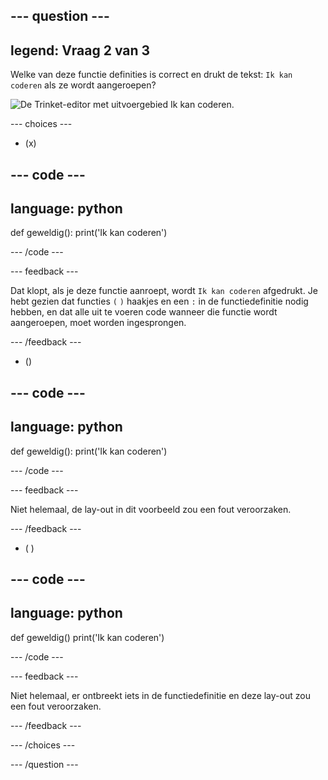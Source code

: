 
--- question ---
---
legend: Vraag 2 van 3
---

Welke van deze functie definities is correct en drukt de tekst: `Ik kan coderen` als ze wordt aangeroepen?

![De Trinket-editor met uitvoergebied <code>Ik kan coderen</code>.](images/quiz2.png)

--- choices ---

- (x)

--- code ---
---
language: python
---

def geweldig(): print('Ik kan coderen')

--- /code ---

 --- feedback ---

Dat klopt, als je deze functie aanroept, wordt `Ik kan coderen` afgedrukt. Je hebt gezien dat functies `(` `)` haakjes en een `:` in de functiedefinitie nodig hebben, en dat alle uit te voeren code wanneer die functie wordt aangeroepen, moet worden ingesprongen.

 --- /feedback ---

- ()

--- code ---
---
language: python
---

def geweldig(): print('Ik kan coderen')

--- /code ---

 --- feedback ---

 Niet helemaal, de lay-out in dit voorbeeld zou een fout veroorzaken.

 --- /feedback ---

- ( )

--- code ---
---
language: python
---

def geweldig() print('Ik kan coderen')

--- /code ---

 --- feedback ---

Niet helemaal, er ontbreekt iets in de functiedefinitie en deze lay-out zou een fout veroorzaken.

 --- /feedback ---

--- /choices ---

--- /question ---
